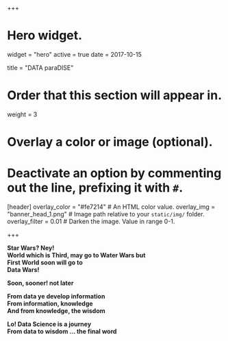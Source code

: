+++
# Hero widget.
widget = "hero"
active = true
date = 2017-10-15

title = "DATA paraDISE"

# Order that this section will appear in.
weight = 3

# Overlay a color or image (optional).
#   Deactivate an option by commenting out the line, prefixing it with `#`.
[header]
  overlay_color = "#fe7214"  # An HTML color value.
  overlay_img = "banner_head_1.png"  # Image path relative to your `static/img/` folder.
  overlay_filter = 0.01  # Darken the image. Value in range 0-1.


+++

**Star Wars? Ney!**   
**World which is Third, may go to Water Wars but**  
**First World soon will go to**  
**Data Wars!**   
  
**Soon, sooner! not later**  
  
**From data ye develop information**  
**From information, knowledge**  
**And from knowledge, the wisdom**  
  
**Lo! Data Science is a journey**  
**From data to wisdom  ... the final word**

